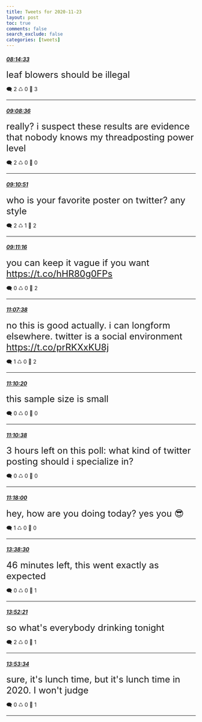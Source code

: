 ```yaml
---
title: Tweets for 2020-11-23
layout: post
toc: true
comments: false
search_exclude: false
categories: [tweets]
---
```



#### <a href = "https://twitter.com/deepfates/status/1330892499221667843">*08:14:33*</a>

<font size="5">leaf blowers should be illegal</font>



🗨️ 2 ♺ 0 🤍  3   

---
    
#### <a href = "https://twitter.com/deepfates/status/1330906103497043968">*09:08:36*</a>

<font size="5">really? i suspect these results are evidence that nobody knows my threadposting power level</font>



🗨️ 2 ♺ 0 🤍  0   

---
    
#### <a href = "https://twitter.com/deepfates/status/1330906668608131076">*09:10:51*</a>

<font size="5">who is your favorite poster on twitter? any style</font>



🗨️ 2 ♺ 1 🤍  2   

---
    
#### <a href = "https://twitter.com/deepfates/status/1330906773159616512">*09:11:16*</a>

<font size="5">you can keep it vague if you want  https://t.co/hHR80g0FPs</font>



🗨️ 0 ♺ 0 🤍  2   

---
    
#### <a href = "https://twitter.com/deepfates/status/1330936057160982528">*11:07:38*</a>

<font size="5">no this is good actually. i can longform elsewhere. twitter is a social environment   https://t.co/prRKXxKU8j</font>



🗨️ 1 ♺ 0 🤍  2   

---
    
#### <a href = "https://twitter.com/deepfates/status/1330936737250545668">*11:10:20*</a>

<font size="5">this sample size is small</font>



🗨️ 0 ♺ 0 🤍  0   

---
    
#### <a href = "https://twitter.com/deepfates/status/1330936812320198662">*11:10:38*</a>

<font size="5">3 hours left on this poll: what kind of twitter posting should i specialize in?</font>



🗨️ 0 ♺ 0 🤍  0   

---
    
#### <a href = "https://twitter.com/deepfates/status/1330938665749655554">*11:18:00*</a>

<font size="5">hey, how are you doing today?  yes you 😎</font>



🗨️ 1 ♺ 0 🤍  0   

---
    
#### <a href = "https://twitter.com/deepfates/status/1330974024101400583">*13:38:30*</a>

<font size="5">46 minutes left, this went exactly as expected</font>



🗨️ 0 ♺ 0 🤍  1   

---
    
#### <a href = "https://twitter.com/deepfates/status/1330977509953871872">*13:52:21*</a>

<font size="5">so what's everybody drinking tonight</font>



🗨️ 2 ♺ 0 🤍  1   

---
    
#### <a href = "https://twitter.com/deepfates/status/1330977816977039374">*13:53:34*</a>

<font size="5">sure, it's lunch time, but it's lunch time in 2020. I won't judge</font>



🗨️ 0 ♺ 0 🤍  1   

---
    
            

